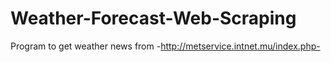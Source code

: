 # Weather-Forecast-Web-Scraping
Program to get weather news from -http://metservice.intnet.mu/index.php-
